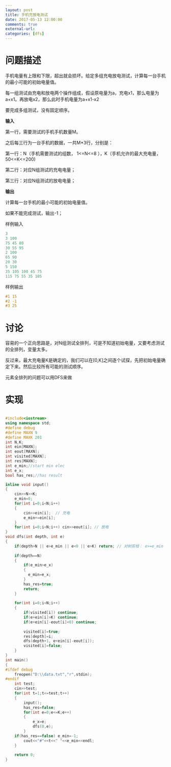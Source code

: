 ```yaml
---
layout: post
title: 手机充放电测试
date: 2017-05-13 12:00:00
comments: true
external-url:
categories: [dfs]
---
```


# 问题描述

手机电量有上限和下限，超出就会损坏。给定多组充电放电测试，计算每一台手机的最小可能的初始电量值。

每一组测试由充电和放电两个操作组成，假设原电量为a，充电x1，那么电量为a+x1。再放电x2，那么此时手机电量为a+x1-x2

要完成多组测试，没有固定顺序。

**输入**

第一行，需要测试的手机手机数量M。

之后每三行为一台手机的数据，一共M*3行，分别是：

第一行：N（手机需要测试的组数， 1<=N<=8 ），K（手机允许的最大充电量，50<=K<=200)

第二行：对应N组测试的充电电量；

第三行：对应N组测试的放电电量；


**输出**

计算每一台手机的最小可能的初始电量值。

如果不能完成测试，输出-1；

样例输入
```c
3
3 100
75 45 80
30 55 95
2 100
65 90
20 30
5 150
35 105 100 45 75
115 75 55 35 105
```
样例输出
```c
#1 15
#2 -1
#3 25
```

# 讨论

容易的一个正向思路是，对N组测试全排列，可是不知道初始电量，又要考虑测试的全排列，变量太多。


反过来，最大充电量K是确定的，我们可以在[0,K]之间逐个试探，先把初始电量确定下来。然后比较所有可能的测试顺序。

元素全排列的问题可以用DFS来做

# 实现

```cpp

#include<iostream>
using namespace std;
#define debug
#define MAXN 9
#define MAXK 201
int N,K;
int ein[MAXN];
int eout[MAXN];
int visited[MAXN];
int res[MAXN];
int e_min;//start min elec
int e_x;
bool has_res;//has result

inline void input()
{
    cin>>N>>K;
    e_min=0;
    for(int i=0;i<N;i++)
    {
        cin>>ein[i];  // 充电
        e_min+=ein[i];
    }
    for(int i=0;i<N;i++) cin>>eout[i]; // 放电
}
void dfs(int depth, int e)
{
    if(depth>N || e>e_min || e<0 || e>K) return; // 对树剪枝： e>=e_min
 
    if(depth==N)
    {
        if(e_min>e_x) 
        {
          e_min=e_x;      
        }
        has_res=true;
        return;
    }
 
    for(int i=0;i<N;i++)
    {
        if(visited[i]) continue;
        if(e+ein[i]>K) continue;
        if(e+ein[i]-eout[i]<0) continue;
 
        visited[i]=true;  
        res[depth]=i;
        dfs(depth+1, e+ein[i]-eout[i]);
        visited[i]=false;
    }
}
int main()
{
#ifdef debug
    freopen("D:\\data.txt","r",stdin);
#endif
    int test;
    cin>>test;
    for(int t=1;t<=test;t++)
    {
        input();
        has_res=false;
        for(int e=0;e<=K;e++)
        {
            e_x=e;
            dfs(0,e);
        }
    if(has_res==false) e_min=-1;
        cout<<"#"<<t<<" "<<e_min<<endl;
    }
     
    return 0;
}
```

